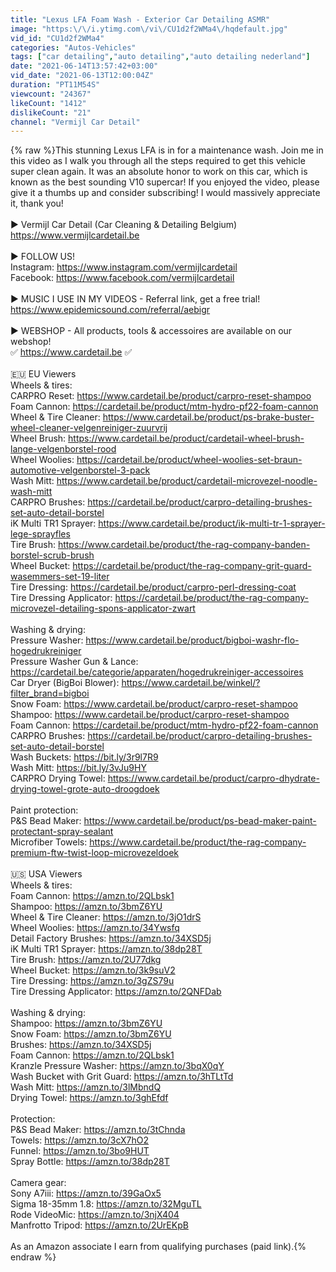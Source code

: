 ```yaml
---
title: "Lexus LFA Foam Wash - Exterior Car Detailing ASMR"
image: "https:\/\/i.ytimg.com\/vi\/CU1d2f2WMa4\/hqdefault.jpg"
vid_id: "CU1d2f2WMa4"
categories: "Autos-Vehicles"
tags: ["car detailing","auto detailing","auto detailing nederland"]
date: "2021-06-14T13:57:42+03:00"
vid_date: "2021-06-13T12:00:04Z"
duration: "PT11M54S"
viewcount: "24367"
likeCount: "1412"
dislikeCount: "21"
channel: "Vermijl Car Detail"
---
```

{% raw %}This stunning Lexus LFA is in for a maintenance wash. Join me in this video as I walk you through all the steps required to get this vehicle super clean again. It was an absolute honor to work on this car, which is known as the best sounding V10 supercar! If you enjoyed the video, please give it a thumbs up and consider subscribing! I would massively appreciate it, thank you!<br /><br />► Vermijl Car Detail (Car Cleaning &amp; Detailing Belgium)<br /><a rel="nofollow" target="blank" href="https://www.vermijlcardetail.be">https://www.vermijlcardetail.be</a><br /><br />► FOLLOW US!<br />Instagram: <a rel="nofollow" target="blank" href="https://www.instagram.com/vermijlcardetail">https://www.instagram.com/vermijlcardetail</a><br />Facebook: <a rel="nofollow" target="blank" href="https://www.facebook.com/vermijlcardetail">https://www.facebook.com/vermijlcardetail</a><br /><br />► MUSIC I USE IN MY VIDEOS - Referral link, get a free trial!<br /><a rel="nofollow" target="blank" href="https://www.epidemicsound.com/referral/aebigr">https://www.epidemicsound.com/referral/aebigr</a><br /><br />► WEBSHOP - All products, tools &amp; accessoires are available on our webshop!<br />✅  <a rel="nofollow" target="blank" href="https://www.cardetail.be">https://www.cardetail.be</a> ✅<br /><br />🇪🇺  EU Viewers<br />Wheels &amp; tires:<br />CARPRO Reset: <a rel="nofollow" target="blank" href="https://www.cardetail.be/product/carpro-reset-shampoo">https://www.cardetail.be/product/carpro-reset-shampoo</a><br />Foam Cannon: <a rel="nofollow" target="blank" href="https://cardetail.be/product/mtm-hydro-pf22-foam-cannon">https://cardetail.be/product/mtm-hydro-pf22-foam-cannon</a><br />Wheel &amp; Tire Cleaner: <a rel="nofollow" target="blank" href="https://www.cardetail.be/product/ps-brake-buster-wheel-cleaner-velgenreiniger-zuurvrij">https://www.cardetail.be/product/ps-brake-buster-wheel-cleaner-velgenreiniger-zuurvrij</a><br />Wheel Brush: <a rel="nofollow" target="blank" href="https://www.cardetail.be/product/cardetail-wheel-brush-lange-velgenborstel-rood">https://www.cardetail.be/product/cardetail-wheel-brush-lange-velgenborstel-rood</a><br />Wheel Woolies: <a rel="nofollow" target="blank" href="https://cardetail.be/product/wheel-woolies-set-braun-automotive-velgenborstel-3-pack">https://cardetail.be/product/wheel-woolies-set-braun-automotive-velgenborstel-3-pack</a><br />Wash Mitt: <a rel="nofollow" target="blank" href="https://www.cardetail.be/product/cardetail-microvezel-noodle-wash-mitt">https://www.cardetail.be/product/cardetail-microvezel-noodle-wash-mitt</a><br />CARPRO Brushes: <a rel="nofollow" target="blank" href="https://cardetail.be/product/carpro-detailing-brushes-set-auto-detail-borstel">https://cardetail.be/product/carpro-detailing-brushes-set-auto-detail-borstel</a><br />iK Multi TR1 Sprayer: <a rel="nofollow" target="blank" href="https://www.cardetail.be/product/ik-multi-tr-1-sprayer-lege-sprayfles">https://www.cardetail.be/product/ik-multi-tr-1-sprayer-lege-sprayfles</a><br />Tire Brush: <a rel="nofollow" target="blank" href="https://www.cardetail.be/product/the-rag-company-banden-borstel-scrub-brush">https://www.cardetail.be/product/the-rag-company-banden-borstel-scrub-brush</a><br />Wheel Bucket: <a rel="nofollow" target="blank" href="https://cardetail.be/product/the-rag-company-grit-guard-wasemmers-set-19-liter">https://cardetail.be/product/the-rag-company-grit-guard-wasemmers-set-19-liter</a><br />Tire Dressing: <a rel="nofollow" target="blank" href="https://cardetail.be/product/carpro-perl-dressing-coat">https://cardetail.be/product/carpro-perl-dressing-coat</a><br />Tire Dressing Applicator: <a rel="nofollow" target="blank" href="https://cardetail.be/product/the-rag-company-microvezel-detailing-spons-applicator-zwart">https://cardetail.be/product/the-rag-company-microvezel-detailing-spons-applicator-zwart</a><br /><br />Washing &amp; drying:<br />Pressure Washer: <a rel="nofollow" target="blank" href="https://www.cardetail.be/product/bigboi-washr-flo-hogedrukreiniger">https://www.cardetail.be/product/bigboi-washr-flo-hogedrukreiniger</a><br />Pressure Washer Gun &amp; Lance: <a rel="nofollow" target="blank" href="https://cardetail.be/categorie/apparaten/hogedrukreiniger-accessoires">https://cardetail.be/categorie/apparaten/hogedrukreiniger-accessoires</a><br />Car Dryer (BigBoi Blower): <a rel="nofollow" target="blank" href="https://www.cardetail.be/winkel/?filter_brand=bigboi">https://www.cardetail.be/winkel/?filter_brand=bigboi</a><br />Snow Foam: <a rel="nofollow" target="blank" href="https://www.cardetail.be/product/carpro-reset-shampoo">https://www.cardetail.be/product/carpro-reset-shampoo</a><br />Shampoo: <a rel="nofollow" target="blank" href="https://www.cardetail.be/product/carpro-reset-shampoo">https://www.cardetail.be/product/carpro-reset-shampoo</a><br />Foam Cannon: <a rel="nofollow" target="blank" href="https://cardetail.be/product/mtm-hydro-pf22-foam-cannon">https://cardetail.be/product/mtm-hydro-pf22-foam-cannon</a><br />CARPRO Brushes: <a rel="nofollow" target="blank" href="https://cardetail.be/product/carpro-detailing-brushes-set-auto-detail-borstel">https://cardetail.be/product/carpro-detailing-brushes-set-auto-detail-borstel</a><br />Wash Buckets: <a rel="nofollow" target="blank" href="https://bit.ly/3r9l7R9">https://bit.ly/3r9l7R9</a><br />Wash Mitt: <a rel="nofollow" target="blank" href="https://bit.ly/3vJu9HY">https://bit.ly/3vJu9HY</a><br />CARPRO Drying Towel: <a rel="nofollow" target="blank" href="https://www.cardetail.be/product/carpro-dhydrate-drying-towel-grote-auto-droogdoek">https://www.cardetail.be/product/carpro-dhydrate-drying-towel-grote-auto-droogdoek</a><br /><br />Paint protection:<br />P&amp;S Bead Maker: <a rel="nofollow" target="blank" href="https://www.cardetail.be/product/ps-bead-maker-paint-protectant-spray-sealant">https://www.cardetail.be/product/ps-bead-maker-paint-protectant-spray-sealant</a><br />Microfiber Towels: <a rel="nofollow" target="blank" href="https://www.cardetail.be/product/the-rag-company-premium-ftw-twist-loop-microvezeldoek">https://www.cardetail.be/product/the-rag-company-premium-ftw-twist-loop-microvezeldoek</a><br /><br />🇺🇸  USA Viewers<br />Wheels &amp; tires:<br />Foam Cannon: <a rel="nofollow" target="blank" href="https://amzn.to/2QLbsk1">https://amzn.to/2QLbsk1</a><br />Shampoo: <a rel="nofollow" target="blank" href="https://amzn.to/3bmZ6YU">https://amzn.to/3bmZ6YU</a><br />Wheel &amp; Tire Cleaner: <a rel="nofollow" target="blank" href="https://amzn.to/3jO1drS">https://amzn.to/3jO1drS</a><br />Wheel Woolies: <a rel="nofollow" target="blank" href="https://amzn.to/34Ywsfq">https://amzn.to/34Ywsfq</a><br />Detail Factory Brushes: <a rel="nofollow" target="blank" href="https://amzn.to/34XSD5j">https://amzn.to/34XSD5j</a><br />iK Multi TR1 Sprayer: <a rel="nofollow" target="blank" href="https://amzn.to/38dp28T">https://amzn.to/38dp28T</a><br />Tire Brush: <a rel="nofollow" target="blank" href="https://amzn.to/2U77dkg">https://amzn.to/2U77dkg</a><br />Wheel Bucket: <a rel="nofollow" target="blank" href="https://amzn.to/3k9suV2">https://amzn.to/3k9suV2</a><br />Tire Dressing: <a rel="nofollow" target="blank" href="https://amzn.to/3gZS79u">https://amzn.to/3gZS79u</a><br />Tire Dressing Applicator: <a rel="nofollow" target="blank" href="https://amzn.to/2QNFDab">https://amzn.to/2QNFDab</a><br /><br />Washing &amp; drying:<br />Shampoo: <a rel="nofollow" target="blank" href="https://amzn.to/3bmZ6YU">https://amzn.to/3bmZ6YU</a><br />Snow Foam: <a rel="nofollow" target="blank" href="https://amzn.to/3bmZ6YU">https://amzn.to/3bmZ6YU</a><br />Brushes: <a rel="nofollow" target="blank" href="https://amzn.to/34XSD5j">https://amzn.to/34XSD5j</a><br />Foam Cannon: <a rel="nofollow" target="blank" href="https://amzn.to/2QLbsk1">https://amzn.to/2QLbsk1</a><br />Kranzle Pressure Washer: <a rel="nofollow" target="blank" href="https://amzn.to/3bqX0qY">https://amzn.to/3bqX0qY</a><br />Wash Bucket with Grit Guard: <a rel="nofollow" target="blank" href="https://amzn.to/3hTLtTd">https://amzn.to/3hTLtTd</a><br />Wash Mitt: <a rel="nofollow" target="blank" href="https://amzn.to/3lMbndQ">https://amzn.to/3lMbndQ</a><br />Drying Towel: <a rel="nofollow" target="blank" href="https://amzn.to/3ghEfdf">https://amzn.to/3ghEfdf</a><br /><br />Protection:<br />P&amp;S Bead Maker: <a rel="nofollow" target="blank" href="https://amzn.to/3tChnda">https://amzn.to/3tChnda</a><br />Towels: <a rel="nofollow" target="blank" href="https://amzn.to/3cX7hO2">https://amzn.to/3cX7hO2</a><br />Funnel: <a rel="nofollow" target="blank" href="https://amzn.to/3bo9HUT">https://amzn.to/3bo9HUT</a><br />Spray Bottle: <a rel="nofollow" target="blank" href="https://amzn.to/38dp28T">https://amzn.to/38dp28T</a><br /><br />Camera gear:<br />Sony A7iii: <a rel="nofollow" target="blank" href="https://amzn.to/39GaOx5">https://amzn.to/39GaOx5</a><br />Sigma 18-35mm 1.8: <a rel="nofollow" target="blank" href="https://amzn.to/32MguTL">https://amzn.to/32MguTL</a><br />Rode VideoMic: <a rel="nofollow" target="blank" href="https://amzn.to/3njX404">https://amzn.to/3njX404</a><br />Manfrotto Tripod: <a rel="nofollow" target="blank" href="https://amzn.to/2UrEKpB">https://amzn.to/2UrEKpB</a><br /><br />As an Amazon associate I earn from qualifying purchases (paid link).{% endraw %}
